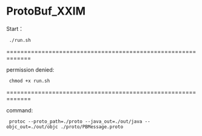 # ProtoBuf_XXIM

<p>Start：</p>
<pre><code> ./run.sh
</code></pre>
=============================================================
<p>permission denied:</p>
<pre><code> chmod +x run.sh 
</code></pre>
=============================================================
<p>command:</p>
<pre><code> protoc --proto_path=./proto --java_out=./out/java --objc_out=./out/objc ./proto/PBMessage.proto
</code></pre>
